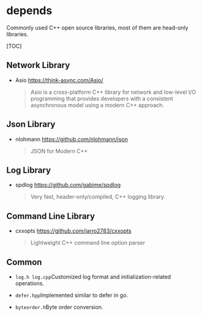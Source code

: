 # depends
Commonly used C++ open source libraries, most of them are head-only libraries.

[TOC]

## Network Library

- Asio https://think-async.com/Asio/

  > Asio is a cross-platform C++ library for network and low-level I/O programming that provides developers with a consistent asynchronous model using a modern C++ approach.

## Json Library

- nlohmann https://github.com/nlohmann/json

  > JSON for Modern C++

## Log Library

- spdlog https://github.com/gabime/spdlog

  > Very fast, header-only/compiled, C++ logging library.

## Command Line Library

- cxxopts https://github.com/jarro2783/cxxopts

  > Lightweight C++ command line option parser

## Common

- `log.h log.cpp`Customized log format and initialization-related operations.

- `defer.hpp`Implemented similar to defer in go.
- `byteorder.h`Byte order conversion.

